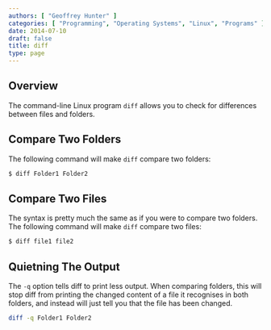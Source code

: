 ```yaml
---
authors: [ "Geoffrey Hunter" ]
categories: [ "Programming", "Operating Systems", "Linux", "Programs" ]
date: 2014-07-10
draft: false
title: diff
type: page
---
```


## Overview

The command-line Linux program `diff` allows you to check for differences between files and folders.

## Compare Two Folders

The following command will make `diff` compare two folders:

```sh  
$ diff Folder1 Folder2
```  

## Compare Two Files

The syntax is pretty much the same as if you were to compare two folders. The following command will make `diff` compare two files:

```sh   
$ diff file1 file2
```  

## Quietning The Output

The `-q` option tells diff to print less output. When comparing folders, this will stop diff from printing the changed content of a file it recognises in both folders, and instead will just tell you that the file has been changed.

```sh    
diff -q Folder1 Folder2
```
